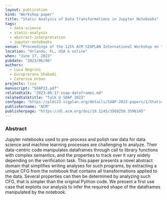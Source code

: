 ```yaml
---
layout: publication
kind: "Workshop paper"
title: "Static Analysis of Data Transformations in Jupyter Notebooks"
tags:
  - data-science
  - static-analysis
  - abstract-interpretation
  - jupyter-notebooks
venue: "Proceedings of the 12th ACM SIGPLAN International Workshop on the State Of the Art in Program Analysis (SOAP 2023)"
location: "Orlando, FL, USA & online"
when: "June 17, 2023"
pubdate: "2023/06/06"
authors:
  - Luca Negrini
  - Guruprerana Shabadi
  - Caterina Urban
projects: lisa
manuscript: "SOAP23.pdf"
relatedtalk: "2023-06-17-soap-dataframes.md"
relatedtalktitle: "Talk @ SOAP 2023"
confpage: "https://pldi23.sigplan.org/details/SOAP-2023-papers/1/Static-Analysis-of-Data-Transformations-in-Jupyter-Notebooks"
publishername: "ACM"
publisherpage: "https://dl.acm.org/doi/10.1145/3589250.3596145"
---
```

    

### Abstract

Jupyter notebooks used to pre-process and polish raw data for data science and machine learning processes are challenging to analyze. Their data-centric code manipulates dataframes through call to library functions with complex semantics, and the properties to track over it vary widely depending on the verification task. This paper presents a novel abstract domain that simplifies writing analyses for such programs, by extracting a unique CFG from the notebook that contains all transformations applied to the data. Several properties can then be determined by analyzing such CFG, that is simpler than the original Python code. We present a first use case that exploits our analysis to infer the required shape of the dataframes manipulated by the notebook.
